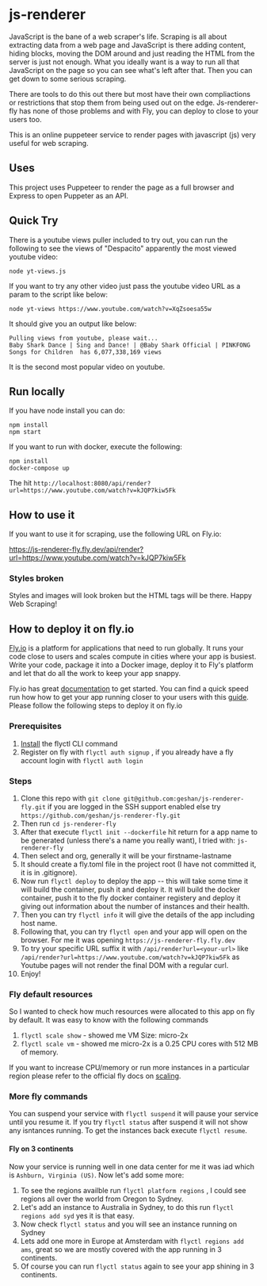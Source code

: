 # js-renderer

JavaScript is the bane of a web scraper's life. Scraping is all about extracting data from a web page and JavaScript is there adding content, hiding blocks, moving the DOM around and just reading the HTML from the server is just not enough. What you ideally want is a way to run all that JavaScript on the page so you can see what's left after that. Then you can get down to some serious scraping.

There are tools to do this out there but most have their own compliactions or restrictions that stop them from being used out on the edge. Js-renderer-fly has none of those problems and with Fly, you can deploy to close to your users too.

This is an online puppeteer service to render pages with javascript (js) very useful for web scraping.

## Uses

This project uses Puppeteer to render the page as a full browser and Express to open Puppeter as an API.

## Quick Try

There is a youtube views puller included to try out, you can run the following to see the views of "Despacito" apparently the most viewed youtube video:

```
node yt-views.js
```

If you want to try any other video just pass the youtube video URL as a param to the script like below:

```
node yt-views https://www.youtube.com/watch?v=XqZsoesa55w
```

It should give you an output like below:

```
Pulling views from youtube, please wait...
Baby Shark Dance | Sing and Dance! | @Baby Shark Official | PINKFONG Songs for Children  has 6,077,338,169 views
```

It is the second most popular video on youtube.

## Run locally

If you have node install you can do:

```
npm install
npm start
```

If you want to run with docker, execute the following:

```
npm install
docker-compose up
```

The hit `http://localhost:8080/api/render?url=https://www.youtube.com/watch?v=kJQP7kiw5Fk`

## How to use it

If you want to use it for scraping, use the following URL on Fly.io:

https://js-renderer-fly.fly.dev/api/render?url=https://www.youtube.com/watch?v=kJQP7kiw5Fk

### Styles broken

Styles and images will look broken but the HTML tags will be there. Happy Web Scraping!

## How to deploy it on fly.io

[Fly.io](https://fly.io) is a platform for applications that need to run globally. It runs your code close to users and scales compute in cities where your app is busiest. Write your code, package it into a Docker image, deploy it to Fly's platform and let that do all the work to keep your app snappy.

Fly.io has great [documentation](https://fly.io/docs/) to get started. You can find a quick speed run how how to get your app running closer to your users with this [guide](https://fly.io/docs/speedrun/). Please follow the following steps to deploy it on fly.io

### Prerequisites

1. [Install](https://fly.io/docs/getting-started/installing-flyctl/) the flyctl CLI command
1. Register on fly with `flyctl auth signup` , if you already have a fly account login with `flyctl auth login`

### Steps

1. Clone this repo with `git clone git@github.com:geshan/js-renderer-fly.git` if you are logged in the SSH support enabled else try `https://github.com/geshan/js-renderer-fly.git`
1. Then run `cd js-renderer-fly`
1. After that execute `flyctl init --dockerfile` hit return for a app name to be generated (unless there's a name you really want), I tried with: `js-renderer-fly`
1. Then select and org, generally it will be your firstname-lastname
1. It should create a fly.toml file in the project root (I have not committed it, it is in .gitignore).
1. Now run `flyctl deploy` to deploy the app -- this will take some time it will build the container, push it and deploy it. It will build the docker container, push it to the fly docker container registery and deploy it giving out information about the number of instances and their health.
1. Then you can try `flyctl info` it will give the details of the app including host name. 
1. Following that, you can try `flyctl open` and your app will open on the browser. For me it was opening `https://js-renderer-fly.fly.dev`
1. To try your specific URL suffix it with `/api/render?url=<your-url>` like `/api/render?url=https://www.youtube.com/watch?v=kJQP7kiw5Fk` as Youtube pages will not render the final DOM with a regular curl.
1. Enjoy!

### Fly default resources

So I wanted to check how much resources were allocated to this app on fly by default. It was easy to know with the following commands

1. `flyctl scale show` - showed me VM Size: micro-2x
1. `flyctl scale vm` - showed me micro-2x is a 0.25 CPU cores with 512 MB of memory.

If you want to increase CPU/memory or run more instances in a particular region please refer to the official fly docs on [scaling](https://fly.io/docs/scaling/).

### More fly commands

You can suspend your service with `flyctl suspend` it will pause your service until you resume it. If you try `flyctl status` after suspend it will not show any isntances running. To get the instances back execute `flyctl resume`.

#### Fly on 3 continents

Now your service is running well in one data center for me it was iad which is `Ashburn, Virginia (US)`. Now let's add some more:

1. To see the regions availble run `flyctl platform regions` , I could see regions all over the world from Oregon to Sydney.
1. Let's add an instance to Australia in Sydney, to do this run `flyctl regions add syd` yes it is that easy.
1. Now check `flyctl status` and you will see an instance running on Sydney
1. Lets add one more in Europe at Amsterdam with `flyctl regions add ams`, great so we are mostly covered with the app running in 3 continents.
1. Of course you can run `flyctl status` again to see your app shining in 3 continents.
